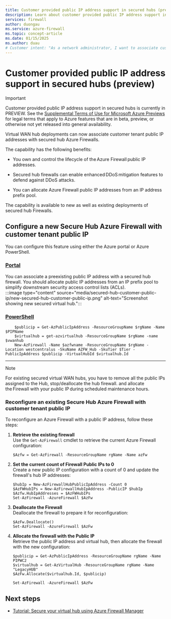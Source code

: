 ```yaml
---
title: Customer provided public IP address support in secured hubs (preview)
description: Learn about customer provided public IP address support in secured hubs.
services: firewall
author: duongau
ms.service: azure-firewall
ms.topic: concept-article
ms.date: 01/15/2025
ms.author: duau
# Customer intent: "As a network administrator, I want to associate customer-provided public IP addresses with secured hub firewalls, so that I can maintain control over IP address management and enhance DDoS protection in my virtual WAN deployments."
---
```


# Customer provided public IP address support in secured hubs (preview)

> [!IMPORTANT]
> Customer provided public IP address support in secured hubs is currently in PREVIEW.
> See the [Supplemental Terms of Use for Microsoft Azure Previews](https://azure.microsoft.com/support/legal/preview-supplemental-terms/) for legal terms that apply to Azure features that are in beta, preview, or otherwise not yet released into general availability.

Virtual WAN hub deployments can now associate customer tenant public IP addresses with secured hub Azure Firewalls.

The capability has the following benefits: 

- You own and control the lifecycle of the Azure Firewall public IP addresses. 

- Secured hub firewalls can enable enhanced DDoS mitigation features to defend against DDoS attacks. 

- You can allocate Azure Firewall public IP addresses from an IP address prefix pool. 

The capability is available to new as well as existing deployments of secured hub Firewalls. 

## Configure a new Secure Hub Azure Firewall with customer tenant public IP 

You can configure this feature using either the Azure portal or Azure PowerShell.

### [Portal](#tab/portal)

You can associate a preexisting public IP address with a secured hub firewall. You should allocate public IP addresses from an IP prefix pool to simplify downstream security access control lists (ACLs).          
:::image type="content" source="media/secured-hub-customer-public-ip/new-secured-hub-customer-public-ip.png" alt-text="Screenshot showing new secured virtual hub.":::

### [PowerShell](#tab/powershell)
    
```powershell-interactive
    $publicip = Get-AzPublicIpAddress -ResourceGroupName $rgName -Name $PIPName
    $virtualhub = get-azvirtualhub -ResourceGroupName $rgName -name $vwanhub
    New-AzFirewall -Name $azfwname -ResourceGroupName $rgName -Location westcentralus -SkuName AZFW_Hub -SkuTier $Tier -PublicIpAddress $publicip -VirtualHubId $virtualhub.Id
```

***

> [!Note]
> For existing secured virtual WAN hubs, you have to remove all the public IPs assigned to the Hub, stop/deallocate the hub firewall. and allocate the Firewall with your public IP during scheduled maintenance hours.

### Reconfigure an existing Secure Hub Azure Firewall with customer tenant public IP 

To reconfigure an Azure Firewall with a public IP address, follow these steps:

1. **Retrieve the existing firewall**  
    Use the `Get-AzFirewall` cmdlet to retrieve the current Azure Firewall configuration:

    ```powershell-interactive
    $Azfw = Get-AzFirewall -ResourceGroupName rgName -Name azFw
    ```

2. **Set the current count of Firewall Public IPs to 0**  
    Create a new public IP configuration with a count of 0 and update the firewall's hub IP addresses:

    ```powershell-interactive
    $hubIp = New-AzFirewallHubPublicIpAddress -Count 0
    $AzFWHubIPs = New-AzFirewallHubIpAddress -PublicIP $hubIp
    $Azfw.HubIpAddresses = $AzFWHubIPs
    Set-AzFirewall -AzureFirewall $AzFw
    ```

3. **Deallocate the Firewall**  
    Deallocate the firewall to prepare it for reconfiguration:

    ```powershell-interactive
    $AzFw.Deallocate()
    Set-AzFirewall -AzureFirewall $AzFw
    ```

4. **Allocate the firewall with the Public IP**  
    Retrieve the public IP address and virtual hub, then allocate the firewall with the new configuration:

    ```powershell-interactive
    $publicip = Get-AzPublicIpAddress -ResourceGroupName rgName -Name PIPWC2
    $virtualhub = Get-AzVirtualHub -ResourceGroupName rgName -Name "LegacyHUB"
    $AzFw.Allocate($virtualhub.Id, $publicip)

    Set-AzFirewall -AzureFirewall $AzFw
    ```


## Next steps

- [Tutorial: Secure your virtual hub using Azure Firewall Manager](../firewall-manager/secure-cloud-network.md)
